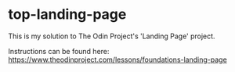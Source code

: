 # top-landing-page

This is my solution to The Odin Project's 'Landing Page' project.

Instructions can be found here: https://www.theodinproject.com/lessons/foundations-landing-page